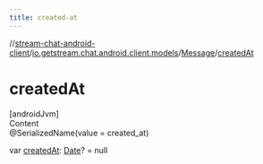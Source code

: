 ```yaml
---
title: created-at
---
```

//[stream-chat-android-client](../../../index.md)/[io.getstream.chat.android.client.models](../index.md)/[Message](index.md)/[createdAt](createdAt.md)



# createdAt  
[androidJvm]  
Content  
@SerializedName(value = created_at)  
  
var [createdAt](createdAt.md): [Date](https://developer.android.com/reference/kotlin/java/util/Date.html)? = null  



